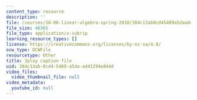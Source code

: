 ```yaml
---
content_type: resource
description: ''
file: /courses/18-06-linear-algebra-spring-2010/384c13ab0cd45489a5daad41294e844d_MsIvs_6vC38.vtt
file_size: 46365
file_type: application/x-subrip
learning_resource_types: []
license: https://creativecommons.org/licenses/by-nc-sa/4.0/
ocw_type: OCWFile
resourcetype: Other
title: 3play caption file
uid: 384c13ab-0cd4-5489-a5da-ad41294e844d
video_files:
  video_thumbnail_file: null
video_metadata:
  youtube_id: null
---
```


